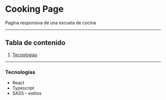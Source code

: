 # Cooking Page
Pagina responsiva de una escuela de cocina

***
## Tabla de contenido
1. [Tecnologias](#Tecnologias)
   
***
### Tecnologias

* React
* Typescript
* SASS - estilos
